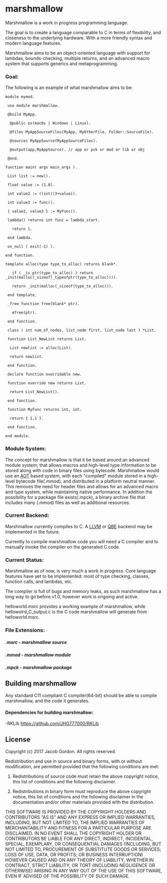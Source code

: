 # marshmallow


Marshmallow is a work in progress programming language.

The goal is to create a language comparable to C in terms of flexibility, and closeness to the underlying hardware. With a more friendly syntax and modern language features.

Marshmallow aims to be an object-oriented language with support for lambdas, bounds-checking, multiple returns, and an advanced macro system that supports generics and metaprogramming.

### Goal:

The following is an example of what marshmallow aims to be:

	module mymod.

 	 use module marshmallow.

 	 @build MyApp.

  	  @public os(macOs | Windows | Linux).

  	  @files MyAppSourceFiles(MyApp, MyOtherFile, Folder::SourceFile).

  	  @sources MyAppSource(MyAppSourceFiles).

  	  @output(app,MyAppSource). // app or pck or mod or lib or obj

 	 @end.

 	function main( args main_args ).

 	 List list := new().

  	 float value := (1.0).

  	 int value2 := ((int)(3+value)).

  	 int value3 := func().

  	 { value2, value3 } := MyFunc().

  	 lambda() returns int func = lambda_start.

  	   return 1.

  	 end lambda.

  	 on_null ( exit(-1) ).

 	end function.
	
 	template alloc(type type_to_alloc) returns blank*.

  	   if ( _is_ptr(type_to_alloc) ) return _init(malloc(_sizeof(_typeofptr(type_to_alloc)))).

   	   return _init(malloc(_sizeof(type_to_alloc))).

	 end template.

 	 _free function free(blank* ptr).
 
 	   mfree(ptr).

 	 end function.

 	 class ( int num_of_nodes, list_node first, list_node last ) *List.

 	 function List_NewList returns List.

  	  List newlist := alloc(List).

  	  return newlist.

 	 end function.

 	 declare function overridable new.
 
 	 function override new returns List.

  	  return List_NewList().
 
 	 end function.
 
 	 function MyFunc returns int, int.

  	  return { 1,1 }.

 	 end function.

	end module.


### Module System:

The concept for marshmallow is that it be based around an advanced module system; that allows macros and high-level type information to be stored along with code in binary files using bytecode. Marshmallow would use an [AOT](https://en.wikipedia.org/wiki/Ahead-of-time_compilation) based system, with each "compiled" module stored in a high-level bytecode file(.mmod), and distributed in a platform neutral manner. This removes the need for header files and allows for an advanced macro and type system, while maintaining native performance. In addition the possibility for a package file exists(.mpck), a binary archive file that includes many (.mmod) files as well as additional resources.

### Current Backend:

Marshmallow currently compiles to C. A [LLVM](https://llvm.org) or [QBE](https://c9x.me/compile/) backend may be implemented in the future.

Currently to compile marshmallow code you will need a C compiler and to manually invoke the compiler on the generated C code.

### Current Status:

Marshmallow as of now, is very much a work in progress. Core language features have yet to be implemented: most of type checking, classes, function calls, and lambdas, etc.

The compiler is full of bugs and memory leaks, as such marshmallow has a long way to go before v1.0, however work is ongoing and active.

helloworld.msrc provides a working example of marshmallow, while hellowolrd\_C_output.c is the C code marshmallow will  generate from helloworld.msrc.

### File Extensions:

##### .msrc - marshmallow source

##### .mmod - marshmallow module

##### .mpck - marshmallow package

## Building marshmallow

Any standard C11 compliant C compiler(64-bit) should be able to compile marshmallow, and the code it generates.

#### Dependencies for building marshmallow: 

 -RKLib https://github.com/JHG777000/RKLib
 
## License


 Copyright (c) 2017 Jacob Gordon. All rights reserved.
 
 Redistribution and use in source and binary forms, with or without modification, are permitted provided that the following conditions are met:
 
 1. Redistributions of source code must retain the above copyright notice, this list of conditions and the following disclaimer.
 
 2. Redistributions in binary form must reproduce the above copyright notice, this list of conditions and the following disclaimer in the
 documentation and/or other materials provided with the distribution.
 
 THIS SOFTWARE IS PROVIDED BY THE COPYRIGHT HOLDERS AND CONTRIBUTORS "AS IS" AND ANY EXPRESS OR IMPLIED WARRANTIES, INCLUDING, BUT NOT LIMITED TO, THE
 IMPLIED WARRANTIES OF MERCHANTABILITY AND FITNESS FOR A PARTICULAR PURPOSE ARE DISCLAIMED. IN NO EVENT SHALL THE COPYRIGHT HOLDER OR CONTRIBUTORS BE LIABLE
 FOR ANY DIRECT, INDIRECT, INCIDENTAL, SPECIAL, EXEMPLARY, OR CONSEQUENTIAL DAMAGES (INCLUDING, BUT NOT LIMITED TO, PROCUREMENT OF SUBSTITUTE GOODS OR
 SERVICES; LOSS OF USE, DATA, OR PROFITS; OR BUSINESS INTERRUPTION) HOWEVER CAUSED AND ON ANY THEORY OF LIABILITY, WHETHER IN CONTRACT, STRICT LIABILITY, OR
 TORT (INCLUDING NEGLIGENCE OR OTHERWISE) ARISING IN ANY WAY OUT OF THE USE OF THIS SOFTWARE, EVEN IF ADVISED OF THE POSSIBILITY OF SUCH DAMAGE.
 